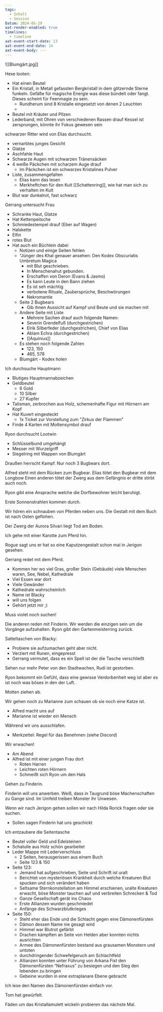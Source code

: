 ```yaml
---
tags:
  - Inhalt
  - Session
Datum: 2024-05-29
aat-render-enabled: true
timelines:
  - timeline
aat-event-start-date: 13
aat-event-end-date: 14
aat-event-body: ---
---
```

![[Blumgärt.jpg]]

Hexe looten:
- Hat einen Beutel
- Ein Kristall, in Metall gefassten Bergkristall in dem glitzernde Sterne funkeln. Gefäße für magische Energie was diese bündelt oder fangt. Dieses scheint für Feenmagie zu sein.
	- Rundherum sind 8 Kristalle eingesetzt von denen 2 Leuchten
	- 
- Beutel mit Kräuter und PIlzen
- Lederband, mit Ohren von verschiedenen Rassen drauf
Kessel ist zersprungen, könnte ihr Fokus gewesen sein

schwarzer Ritter wird von Elias durchsucht.
- vernarbtes junges Gesicht
- Glatze
- Aschfahle Haut
- Schwarze Augen mit schwarzen Tränensäcken
- 4 weiße Päckchen mit scharzem Auge drauf
	- Im Päckchen ist ein schwarzes Kristalines Pulver
- Liste, zusammengefalten
	- Elias kann das lesen
	- Merkheftchen für den Kult [[Schattenring]], wie hat man sich zu verhalten im Kult
- Blut war dunkelrot, fast schwarz

Gerrang untersucht Frau
- Schranke Haut, Glatze
- Hat Kettenpeitsche
- Schmiedestempel drauf (Eber auf Wagen)
- Halskette 
- Elfin
- rotes Blut
- Hat auch ein Büchlein dabei
	- Notizen und einige Seiten fehlen
	- “Jünger des Khal genauer ansehen: Den Kodex Obscuriatis Umbretum Magica 
		- mit Blut geschrieben.
		- In Menschenahut gebunden. 
		- Erschaffen von Deron (Evans & Jasmo)
		- Es kann Leute in den Bann ziehen
		- Es ist seh mächtig
		- verbotene Rituale, Zaubersprüche, Beschwörungen
		- Nekromantie
	- Seite 2 Bugbears
		- Gib ihnen Aussicht auf Kampf und Beute und sie machen mit
	- Andere Seite mit Liste
		- Mehrere Sachen drauf auch folgende Namen:
		- Severin Grendelfuß (durchgestrichen)
		- Elrik Silberfeder (durchgestrichen), Chief von Elias
		- Ablam Echra (durchgestrichen)
		- [[Aquinius]]
	- Es stehen noch folgende Zahlen
		- 123, 150
		- 465, 578
	- Blumgärt - Kodex holen

Ich durchsuche Hauptmann
- Blutiges Hauptmannabzeichen
- Geldbeutel
	- 6 Gold
	- 10 Silber
	- 27 Kupfer
- Talisman, zerbrochen aus Holz, schemenhafte Figur mit Hörnern am Kopf
- Hat Kuvert eingesteckt
	- 1x Ticket zur Vorstellung zum ”Zirkus der Flammen”
- Finde 4 Karten mit Mottensymbol drauf

Ryon durchsucht Lootwin
- Schlüsselbund umgehängt
- Messer mit Wurzelgriff
- Siegelring mit Wappen von Blumgärt

Draußen herrscht Kampf.
Nur noch 3 Bugbears dort.

Alfred steht mit dem Rücken zum Bugbear. 
Elias tötet den Bugbear mit dem Longbow
Einen anderen tötet der Zwerg aus dem Gefängnis
er dritte stirbt auch noch.

Ryon gibt eine Ansprache welche die Dorfbewohner leicht beruhigt.

Erste Sonnenstrahlen kommen durch.

Wir hören ein schnauben von Pferden neben uns.
Die Gestalt mit dem Buch ist nach Osten geflohen.

Der Zwerg der Aurora Silvari liegt Tod am Boden.

Ich gehe mit einer Karotte zum Pferd hin.

Rogue sagt uns er hat so eine Kaputzengestalt schon mal in Jerigon gesehen.

Gerrang redet mit dem Pferd.
- Kommen her wo viel Gras, großer Stein (Gebäude) viele Menschen waren, See, Nebel, Kathedrale
- Viel Essen war dort
- Viele Gewänder
- Kathedrale wahrscheinlich
- Name ist Blacky
- will uns folgen
- Gehört jetzt mir ;)

Muss violet noch suchen!

Die anderen reden mit Finderin. Wir werden die einzigen sein um die Vorgänge aufzuhalten.
Ryon gibt den Gartenmeisterring zurück.

Satteltaschen von Blacky:
- Probiere sie aufzumachen geht aber nicht.
- Verziert mit Runen, eingepresst
- Gerrang vermutet, dass es ein Spell ist der die Tasche verschließt

Sehen nur mehr Peter von den Stadtwachen, Rudi ist gestorben.

Ryon bekommt ein Gefühl, dass eine gewisse Verdorbenheit weg ist aber es ist noch was böses in den der Luft.

Motten ziehen ab.

Wir gehen noch zu Marianne zum schauen ob sie noch eine Katze ist.
- Alfred macht uns auf
- Marianne ist wieder ein Mensch

Während wir uns ausschlafen.
- Merkzettel: Regel für das Benehmen (siehe Discord)

Wir erwachen!
- Am Abend
- Alfred ist mit einer jungen Frau dort
	- Roten Harren 
	- Leichten roten Hörnern
	- Schmeißt sich Ryon um den Hals

Gehen zu Finderin.

Finderin will uns anwerben.
Weiß, dass in Taugrund böse Machenschaften zu Gange sind.
Im Umfeld treiben Monster ihr Unwesen.

Wenn wir nach Jerigon gehen sollen wir nach Hilda Rorick fragen oder sie suchen.
- Sollen sagen Finderin hat uns geschickt

Ich entzaubere die Seitentasche
- Beutel voller Geld und Edelsteinen
- Schatulle aus Holz schön gearbeitet
- Leder Mappe mit Lederverschluss
	- 2 Seiten, herausgerissen aus einem Buch
	- Seite 123 & 150
- Seite 123:
	- Jemand hat aufgeschrieben, Seite und Schrift ist uralt
	- Berichtet von mysteriösen Krankheit durch welche Kreaturen Blut spucken und sich verändert haben
	- Seltsame Sternkonstellation am Himmel erschienen, uralte Kreaturen erwacht, böse Monster tauchen auf und verbreiten Schrecken & Tod
	- Ganze Gesellschaft gerät ins Chaos
	- Erste Allianzen wurden geschmiedet
	- Anfänge des Schwarzblutkrieges
- Seite 150:
	- Steht eher das Ende und die Schlacht gegen eine Dämonenfürsten
	- Dämon dessen Name nie gesagt wird
	- Himmel war Blutrot gefärbt
	- Drachen kämpften an Seite von Helden aber konnten nichts ausrichten
	- Armee des Dämonenfürsten bestand aus grausamen Monstern und untoten
	- durchdringender Schwefelgeruch am Schlachtfeld
	- Allianzen konnten unter Führung von Arkana Fist den Dämonenfürsten “Nefraxus” zu besiegen und den SIeg den lebenden zu bringen
	- Gebeine wurden in eine extraplanare Ebene gebracht

Ich lese den Namen des Dämonenfürsten einfach vor.

Tom hat gewürfelt.

Fäden um das Kristallamulett wickeln probieren das nächste Mal.